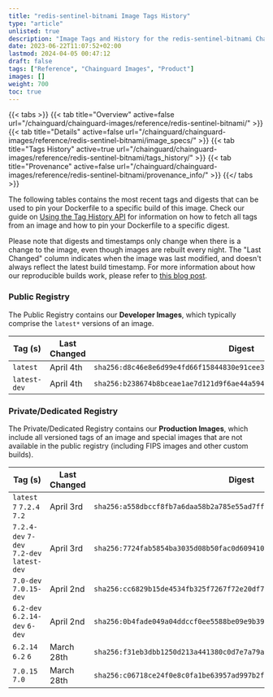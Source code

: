 ```yaml
---
title: "redis-sentinel-bitnami Image Tags History"
type: "article"
unlisted: true
description: "Image Tags and History for the redis-sentinel-bitnami Chainguard Image"
date: 2023-06-22T11:07:52+02:00
lastmod: 2024-04-05 00:47:12
draft: false
tags: ["Reference", "Chainguard Images", "Product"]
images: []
weight: 700
toc: true
---
```


{{< tabs >}}
{{< tab title="Overview" active=false url="/chainguard/chainguard-images/reference/redis-sentinel-bitnami/" >}}
{{< tab title="Details" active=false url="/chainguard/chainguard-images/reference/redis-sentinel-bitnami/image_specs/" >}}
{{< tab title="Tags History" active=true url="/chainguard/chainguard-images/reference/redis-sentinel-bitnami/tags_history/" >}}
{{< tab title="Provenance" active=false url="/chainguard/chainguard-images/reference/redis-sentinel-bitnami/provenance_info/" >}}
{{</ tabs >}}

The following tables contains the most recent tags and digests that can be used to pin your Dockerfile to a specific build of this image. Check our guide on [Using the Tag History API](/chainguard/chainguard-images/using-the-tag-history-api/) for information on how to fetch all tags from an image and how to pin your Dockerfile to a specific digest.

Please note that digests and timestamps only change when there is a change to the image, even though images are rebuilt every night. The "Last Changed" column indicates when the image was last modified, and doesn't always reflect the latest build timestamp. For more information about how our reproducible builds work, please refer to [this blog post](https://www.chainguard.dev/unchained/reproducing-chainguards-reproducible-image-builds).

### Public Registry
The Public Registry contains our **Developer Images**, which typically comprise the `latest*` versions of an image.

| Tag (s)       | Last Changed | Digest                                                                    |
|---------------|--------------|---------------------------------------------------------------------------|
|  `latest`     | April 4th    | `sha256:d8c46e8e6d99e4fd66f15844830e91cee372e833c56dfff8207b9be6b17d5ce5` |
|  `latest-dev` | April 4th    | `sha256:b238674b8bceae1ae7d121d9f6ae44a5944f9f2015346ed5229a384b4d959afc` |


### Private/Dedicated Registry
The Private/Dedicated Registry contains our **Production Images**, which include all versioned tags of an image and special images that are not available in the public registry (including FIPS images and other custom builds).

| Tag (s)                                     | Last Changed | Digest                                                                    |
|---------------------------------------------|--------------|---------------------------------------------------------------------------|
|  `latest` `7` `7.2.4` `7.2`                 | April 3rd    | `sha256:a558dbccf8fb7a6daa58b2a785e55ad7ff5e88acff33b263109a772ed5053541` |
|  `7.2.4-dev` `7-dev` `7.2-dev` `latest-dev` | April 3rd    | `sha256:7724fab5854ba3035d08b50fac0d6094105c2b358ff324f5d7d8cacfbc45e9cb` |
|  `7.0-dev` `7.0.15-dev`                     | April 2nd    | `sha256:cc6829b15de4534fb325f7267f72e20df764af1fee223a0b208b3a7e1cc02445` |
|  `6.2-dev` `6.2.14-dev` `6-dev`             | April 2nd    | `sha256:0b4fade049a04ddccf0ee5588be09e9b39a577072f83004e0435450c6a7b4bad` |
|  `6.2.14` `6.2` `6`                         | March 28th   | `sha256:f31eb3dbb1250d213a441380c0d7e7a79a204e0f177193c2e5f8b45d6ef7a05e` |
|  `7.0.15` `7.0`                             | March 28th   | `sha256:c06718ce24f0e8c0fa1be63957ad997b2fd7310e6ce1a6204352c5da9ded63f1` |

